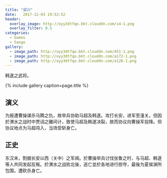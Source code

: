 ```yaml
---
title: "梁兴"
date:   2017-12-03 19:52:52
header:
  overlay_image: http://oyy3dtfqo.bkt.clouddn.com/s4-1.png
  overlay_filter: 0.5
categories:
  - Games
  - Sango
gallery:
  - image_path: http://oyy3dtfqo.bkt.clouddn.com/451-1.png
  - image_path: http://oyy3dtfqo.bkt.clouddn.com/a172-1.png
  - image_path: http://oyy3dtfqo.bkt.clouddn.com/a126-1.png
---
```


韩遂之武将。

{% include gallery caption=page.title %}

## 演义

为报遭曹操谋杀马腾之仇，故举兵协助马超及韩遂。攻打长安，进军至潼关。但因於渭水之战时中贾诩之離间计，致使马超及韩遂决裂，故而协议向曹操军投降。但协议地点为马超闯入，当场受斩身亡。

## 正史

东汉末，割据长安以西（关中）之军阀。於曹操举兵讨伐张鲁之时，与马超、韩遂等人共同发起反叛。於渭水之战败北後，逃亡並於各地进行掠夺，最後为夏侯渊所包围，遭砍杀身亡。